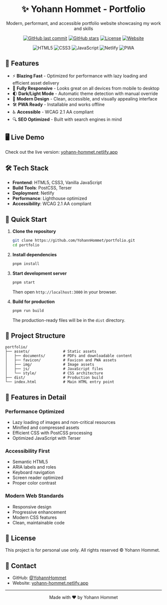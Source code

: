 <div align="center">
  <h1>✨ Yohann Hommet - Portfolio</h1>
  <p>Modern, performant, and accessible portfolio website showcasing my work and skills</p>
  
  [![GitHub last commit](https://img.shields.io/github/last-commit/YohannHommet/portfolio?style=for-the-badge&logo=github&color=blueviolet)](https://github.com/YohannHommet/portfolio/commits/main)
  [![GitHub stars](https://img.shields.io/github/stars/YohannHommet/portfolio?style=for-the-badge&logo=github&color=blueviolet)](https://github.com/YohannHommet/portfolio/stargazers)
  [![License](https://img.shields.io/badge/License-Personal%20Use%20Only-blueviolet?style=for-the-badge)](LICENSE)
  [![Website](https://img.shields.io/website?down_color=lightgrey&down_message=offline&style=for-the-badge&up_color=blueviolet&up_message=online&url=https%3A%2F%2Fyohann-hommet.netlify.app)](https://yohann-hommet.netlify.app)

  <img src="https://img.shields.io/badge/HTML5-E34F26?style=flat&logo=html5&logoColor=white" alt="HTML5">
  <img src="https://img.shields.io/badge/CSS3-1572B6?style=flat&logo=css3&logoColor=white" alt="CSS3">
  <img src="https://img.shields.io/badge/JavaScript-F7DF1E?style=flat&logo=javascript&logoColor=black" alt="JavaScript">
  <img src="https://img.shields.io/badge/Netlify-00C7B7?style=flat&logo=netlify&logoColor=white" alt="Netlify">
  <img src="https://img.shields.io/badge/PWA-5A0FC8?style=flat&logo=pwa&logoColor=white" alt="PWA">
</div>

## 🚀 Features

- ⚡ **Blazing Fast** - Optimized for performance with lazy loading and efficient asset delivery
- 📱 **Fully Responsive** - Looks great on all devices from mobile to desktop
- 🌓 **Dark/Light Mode** - Automatic theme detection with manual override
- 📝 **Modern Design** - Clean, accessible, and visually appealing interface
- 🛠 **PWA Ready** - Installable and works offline
- ♿ **Accessible** - WCAG 2.1 AA compliant
- 🔍 **SEO Optimized** - Built with search engines in mind

## 🖥️ Live Demo

Check out the live version: [yohann-hommet.netlify.app](https://yohann-hommet.netlify.app)

## 🛠️ Tech Stack

- **Frontend**: HTML5, CSS3, Vanilla JavaScript
- **Build Tools**: PostCSS, Terser
- **Deployment**: Netlify
- **Performance**: Lighthouse optimized
- **Accessibility**: WCAG 2.1 AA compliant

## 🚀 Quick Start

1. **Clone the repository**
   ```bash
   git clone https://github.com/YohannHommet/portfolio.git
   cd portfolio
   ```

2. **Install dependencies**
   ```bash
   pnpm install
   ```

3. **Start development server**
   ```bash
   pnpm start
   ```
   Then open `http://localhost:3000` in your browser.

4. **Build for production**
   ```bash
   pnpm run build
   ```
   The production-ready files will be in the `dist` directory.

## 📂 Project Structure

```
portfolio/
├── assets/               # Static assets
│   ├── documents/        # PDFs and downloadable content
│   ├── favicon/          # Favicon and PWA assets
│   ├── img/              # Image assets
│   ├── js/               # JavaScript files
│   └── style/            # CSS architecture
├── dist/                 # Production build
└── index.html            # Main HTML entry point
```

## 🌟 Features in Detail

### Performance Optimized
- Lazy loading of images and non-critical resources
- Minified and compressed assets
- Efficient CSS with PostCSS processing
- Optimized JavaScript with Terser

### Accessibility First
- Semantic HTML5
- ARIA labels and roles
- Keyboard navigation
- Screen reader optimized
- Proper color contrast

### Modern Web Standards
- Responsive design
- Progressive enhancement
- Modern CSS features
- Clean, maintainable code

## 📝 License

This project is for personal use only. All rights reserved © Yohann Hommet.

## 🤝 Contact

- GitHub: [@YohannHommet](https://github.com/YohannHommet)
- Website: [yohann-hommet.netlify.app](https://yohann-hommet.netlify.app)

---

<div align="center">
  Made with ❤️ by Yohann Hommet
</div>
